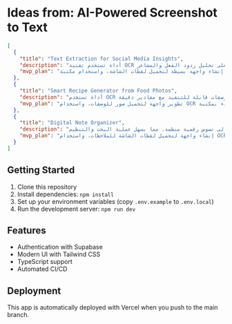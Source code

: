 # Ideas from: AI-Powered Screenshot to Text

```json
[
  {
    "title": "Text Extraction for Social Media Insights",
    "description": "أداة تستخدم تقنية OCR لاستخراج النصوص من لقطات الشاشة للمنشورات والتعليقات على وسائل التواصل الاجتماعي، مما يساعد الشركات على تحليل ردود الفعل والمشاعر.",
    "mvp_plan": "إنشاء واجهة بسيطة لتحميل لقطات الشاشة، واستخدام مكتبة OCR لاستخراج النصوص، ثم تحليل النصوص باستخدام أدوات تحليل المشاعر. يمكن استخدام مكتبة مثل Tesseract لـ OCR وNLTK لتحليل المشاعر."
  },
  {
    "title": "Smart Recipe Generator from Food Photos",
    "description": "أداة تستخدم OCR لاستخراج النصوص من لقطات الشاشة لوصفات الطعام، وتحويلها إلى وصفات قابلة للتنفيذ مع مقادير دقيقة.",
    "mvp_plan": "تطوير واجهة لتحميل صور للوصفات، واستخدام OCR لاستخراج النصوص، ثم إنشاء خوارزمية بسيطة لتحويل النصوص إلى وصفات. يمكن البدء بمكتبة Tesseract لـ OCR وHTML/CSS لواجهة المستخدم."
  },
  {
    "title": "Digital Note Organizer",
    "description": "أداة لتحويل لقطات الشاشة من الملاحظات المكتوبة بخط اليد إلى نصوص رقمية منظمة، مما يسهل عملية البحث والتنظيم.",
    "mvp_plan": "إنشاء واجهة لتحميل لقطات الشاشة للملاحظات، واستخدام OCR لاستخراج النصوص، ثم تنظيم النصوص في قاعدة بيانات بسيطة. يمكن استخدام Tesseract لـ OCR وSQLite لتخزين البيانات."
  }
]
```

## Getting Started

1. Clone this repository
2. Install dependencies: `npm install`
3. Set up your environment variables (copy `.env.example` to `.env.local`)
4. Run the development server: `npm run dev`

## Features

- Authentication with Supabase
- Modern UI with Tailwind CSS
- TypeScript support
- Automated CI/CD

## Deployment

This app is automatically deployed with Vercel when you push to the main branch.